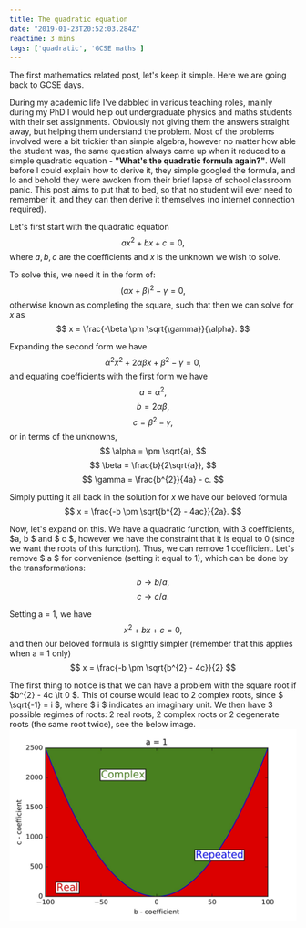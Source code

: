 ```yaml
---
title: The quadratic equation
date: "2019-01-23T20:52:03.284Z"
readtime: 3 mins
tags: ['quadratic', 'GCSE maths']
---
```


The first mathematics related post, let's keep it simple. Here we are going back to GCSE days.

During my academic life I've dabbled in various teaching roles, mainly during my PhD I would help out undergraduate physics and maths students with their set assignments. Obviously not giving them the answers straight away, but helping them understand the problem. Most of the problems involved were a bit trickier than simple algebra, however no matter how able the student was, the same question always came up when it reduced to a simple quadratic equation - <b>"What's the quadratic formula again?"</b>. Well before I could explain how to derive it, they simple googled the formula, and lo and behold they were awoken from their brief lapse of school classroom panic. This post aims to put that to bed, so that no student will ever need to remember it, and they can then derive it themselves (no internet connection required).

Let's first start with the quadratic equation
$$
ax^{2} + bx + c = 0,
$$
where $a, b, c$ are the coefficients and $x$ is the unknown we wish to solve.

To solve this, we need it in the form of:
$$
(\alpha x + \beta)^{2} - \gamma = 0,
$$
otherwise known as completing the square, such that then we can solve for $x$ as
$$
x = \frac{-\beta \pm \sqrt{\gamma}}{\alpha}.
$$

Expanding the second form we have
$$
\alpha^{2}x^{2} + 2\alpha\beta x + \beta^{2} - \gamma = 0,
$$
and equating coefficients with the first form we have
$$
a = \alpha^{2},
$$
$$
b = 2\alpha\beta,
$$
$$
c= \beta^{2} - \gamma,
$$
or in terms of the unknowns,
$$
\alpha = \pm \sqrt{a},
$$
$$
\beta = \frac{b}{2\sqrt{a}},
$$
$$
\gamma = \frac{b^{2}}{4a} - c.
$$

Simply putting it all back in the solution for $x$ we have our beloved formula
$$
x = \frac{-b \pm \sqrt{b^{2} - 4ac}}{2a}.
$$

Now, let's expand on this. We have a quadratic function, with 3 coefficients, $a, b $ and $ c $, however we have the constraint that it is equal to 0 (since we want the roots of this function). Thus, we can remove 1 coefficient. Let's remove $ a $ for convenience (setting it equal to 1), which can be done by the transformations:
$$
b \rightarrow b/a,
$$
$$
c \rightarrow c/a.
$$

Setting a = 1, we have
$$
x^{2} + bx + c = 0,
$$
and then our beloved formula is slightly simpler (remember that this applies when a = 1 only)
$$
x = \frac{-b \pm \sqrt{b^{2} - 4c}}{2}
$$

The first thing to notice is that we can have a problem with the square root if $b^{2} - 4c \lt 0 $. This of course would lead to 2 complex roots, since $ \sqrt{-1} = i $, where $ i $ indicates an imaginary unit.
We then have 3 possible regimes of roots: 2 real roots, 2 complex roots or 2 degenerate roots (the same root twice), see the below image.
![Roots](./root_regions.jpg)
